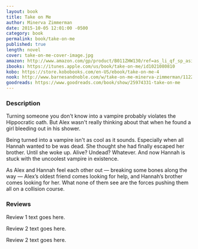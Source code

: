```yaml
---
layout: book
title: Take on Me
author: Minerva Zimmerman
date: 2015-10-05 12:01:00 -0500
category: book
permalink: book/take-on-me
published: true
length: novel
cover: take-on-me-cover-image.jpg
amazon: http://www.amazon.com/gp/product/B011ZHW130/ref=as_li_qf_sp_asin_il_tl?ie=UTF8&camp=1789&creative=9325&creativeASIN=B011ZHW130&linkCode=as2&tag=firesidemagaz-20&linkId=JJKKGNVCPJQRXUFW
ibooks: https://itunes.apple.com/us/book/take-on-me/id1021080810
kobo: https://store.kobobooks.com/en-US/ebook/take-on-me-4
nook: http://www.barnesandnoble.com/w/take-on-me-minerva-zimmerman/1122747024
goodreads: https://www.goodreads.com/book/show/25974331-take-on-me
---
```


### Description

Turning someone you don't know into a vampire probably violates the Hippocratic oath. But Alex wasn't really thinking about that when he found a girl bleeding out in his shower.

Being turned into a vampire isn't as cool as it sounds. Especially when all Hannah wanted to be was dead. She thought she had finally escaped her brother. Until she woke up. Alive? Undead? Whatever. And now Hannah is stuck with the uncoolest vampire in existence.

As Alex and Hannah feel each other out — breaking some bones along the way — Alex’s oldest friend comes looking for help, and Hannah’s brother comes looking for her. What none of them see are the forces pushing them all on a collision course.

### Reviews
Review 1 text goes here.

Review 2 text goes here.

Review 2 text goes here.
